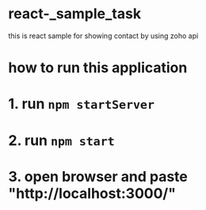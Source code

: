 # react-_sample_task
this is react sample for showing contact by using zoho api

# how to run this application
# 1. run `npm startServer`
# 2. run `npm start`
# 3. open browser and paste "http://localhost:3000/"

